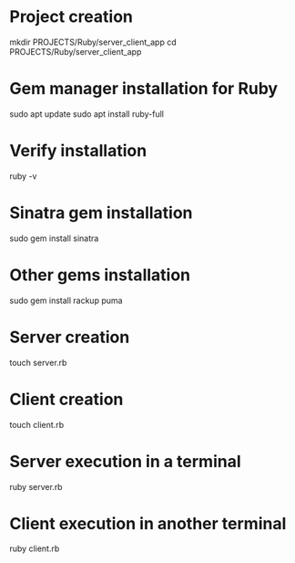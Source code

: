 
#   Project creation

mkdir PROJECTS/Ruby/server_client_app
cd PROJECTS/Ruby/server_client_app

#   Gem manager installation for Ruby

sudo apt update
sudo apt install ruby-full

#   Verify installation

ruby -v

#   Sinatra gem installation

sudo gem install sinatra

#   Other gems installation

sudo gem install rackup puma

#   Server creation

touch server.rb

#   Client creation

touch client.rb

#   Server execution in a terminal

ruby server.rb

#   Client execution in another terminal

ruby client.rb
